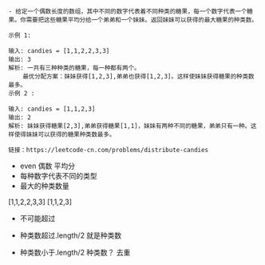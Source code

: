     - 给定一个偶数长度的数组，其中不同的数字代表着不同种类的糖果，每一个数字代表一个糖果。你需要把这些糖果平均分给一个弟弟和一个妹妹。返回妹妹可以获得的最大糖果的种类数。

    示例 1:

    输入: candies = [1,1,2,2,3,3]
    输出: 3
    解析: 一共有三种种类的糖果，每一种都有两个。
        最优分配方案：妹妹获得[1,2,3],弟弟也获得[1,2,3]。这样使妹妹获得糖果的种类数最多。
    示例 2 :

    输入: candies = [1,1,2,3]
    输出: 2
    解析: 妹妹获得糖果[2,3],弟弟获得糖果[1,1]，妹妹有两种不同的糖果，弟弟只有一种。这样使得妹妹可以获得的糖果种类数最多。

    链接：https://leetcode-cn.com/problems/distribute-candies
    
- even 偶数 平均分
- 每种数字代表不同的类型
- 最大的种类数量

[1,1,2,2,3,3]
[1,1,2,3]

- 不可能超过    
- 种类数超过.length/2
    就是种类数

- 种类数小于.length/2
    种类数？  去重 